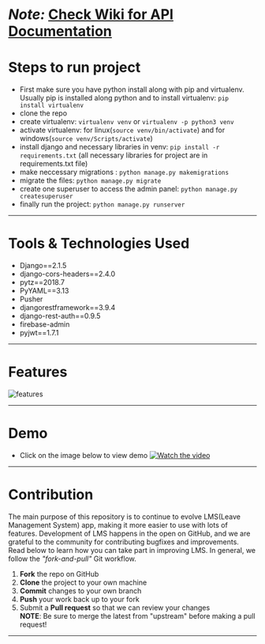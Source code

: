 # ***Note:*** [Check Wiki for API Documentation](https://github.com/incwell-technology/lms/wiki)
# Steps to run project 
- First make sure you have python install along with pip and virtualenv. Usually pip is installed along python and to install virtualenv: ```pip install virtualenv```  
- clone the repo 
- create virtualenv: ```virtualenv venv``` or ```virtualenv -p python3 venv```
- activate virtualenv: for linux(```source venv/bin/activate```) and for windows(```source venv/Scripts/activate```)
- install django and necessary libraries in venv: ```pip install -r requirements.txt``` (all necessary libraries for project are in requirements.txt file) 
- make neccessary migrations : ```python manage.py makemigrations```
- migrate the files: ```python manage.py migrate```
- create one superuser to access the admin panel: ```python manage.py createsuperuser```
- finally run the project: ```python manage.py runserver```
----- 
# Tools & Technologies Used 
- Django==2.1.5
- django-cors-headers==2.4.0
- pytz==2018.7
- PyYAML==3.13
- Pusher
- djangorestframework==3.9.4
- django-rest-auth==0.9.5
- firebase-admin
- pyjwt==1.7.1
----- 
# Features 
![features](https://github.com/incwell-technology/lms/blob/mobile_api/demo%20images/Leave%20Management%20System%20Use%20Case%20Diagram%20(1).png)

----- 
# Demo 
- Click on the image below to view demo
[![Watch the video](https://github.com/incwell-technology/lms/blob/mobile_api/demo%20images/landing.png)](https://www.youtube.com/watch?v=ea21fa0YxR0&feature=youtu.be)
----- 
# Contribution
The main purpose of this repository is to continue to evolve LMS(Leave Management System) app, making it more easier to use with lots of features. Development of LMS happens in the open on GitHub, and we are grateful to the community for contributing bugfixes and improvements. Read below to learn how you can take part in improving LMS.
In general, we follow the *"fork-and-pull"* Git workflow.

1. **Fork** the repo on GitHub
2. **Clone** the project to your own machine
3. **Commit** changes to your own branch
4. **Push** your work back up to your fork
5. Submit a **Pull request** so that we can review your changes  
**NOTE**: Be sure to merge the latest from "upstream" before making a pull request!
-----

